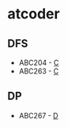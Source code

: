 # atcoder

## DFS
* ABC204 - [C](https://atcoder.jp/contests/abc204/tasks/abc204_c)
* ABC263 - [C](https://atcoder.jp/contests/abc263/tasks/abc263_c)

## DP
* ABC267 - [D](https://atcoder.jp/contests/abc267/tasks/abc267_d)